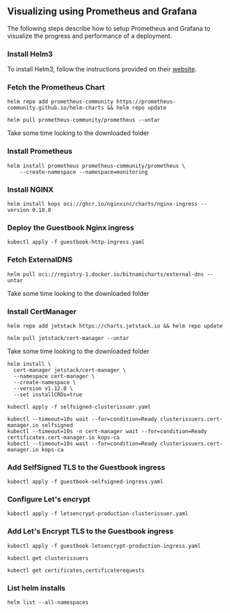 
## Visualizing using Prometheus and Grafana

The following steps describe how to setup Prometheus and Grafana to visualize
the progress and performance of a deployment.

### Install Helm3

To install Helm3, follow the instructions provided on their
[website](https://github.com/kubernetes/helm/releases).

### Fetch the Prometheus Chart

```
helm repo add prometheus-community https://prometheus-community.github.io/helm-charts && helm repo update
```

```
helm pull prometheus-community/prometheus --untar
```

Take some time looking to the downloaded folder

### Install Prometheus

```
helm install prometheus prometheus-community/prometheus \
    --create-namespace --namespace=monitoring
```

### Install NGINX

```
helm install kops oci://ghcr.io/nginxinc/charts/nginx-ingress --version 0.18.0
```

### Deploy the Guestbook Nginx ingress

```
kubectl apply -f guestbook-http-ingress.yaml
```

### Fetch ExternalDNS

```
helm pull oci://registry-1.docker.io/bitnamicharts/external-dns --untar
```

Take some time looking to the downloaded folder

### Install CertManager

```
helm repo add jetstack https://charts.jetstack.io && helm repo update
```

```
helm pull jetstack/cert-manager --untar
```

Take some time looking to the downloaded folder

```
helm install \
  cert-manager jetstack/cert-manager \
  --namespace cert-manager \
  --create-namespace \
  --version v1.12.0 \
  --set installCRDs=true
```

```
kubectl apply -f selfsigned-clusterissuer.yaml
```

```
kubectl --timeout=10s wait --for=condition=Ready clusterissuers.cert-manager.io selfsigned
kubectl --timeout=10s -n cert-manager wait --for=condition=Ready certificates.cert-manager.io kops-ca
kubectl --timeout=10s wait --for=condition=Ready clusterissuers.cert-manager.io kops-ca
```


### Add SelfSigned TLS to the Guestbook ingress

```
kubectl apply -f guestbook-selfsigned-ingress.yaml
```

### Configure Let's encrypt

```
kubectl apply -f letsencrypt-production-clusterissuer.yaml
```

### Add Let's Encrypt TLS to the Guestbook ingress

```
kubectl apply -f guestbook-letsencrypt-production-ingress.yaml
```

```
kubectl get clusterissuers
```

```
kubectl get certificates,certificaterequests
```

### List helm installs

```
helm list --all-namespaces
```